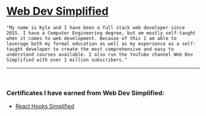 # [Web Dev Simplified](https://courses.webdevsimplified.com/)

`"My name is Kyle and I have been a full stack web developer since 2015. I have a Computer Engineering degree, but am mostly self-taught when it comes to web development. Because of this I am able to leverage both my formal education as well as my experience as a self-taught developer to create the most comprehensive and easy to understand courses available. I also run the YouTube channel Web Dev Simplified with over 1 million subscribers."`

---

<br />

### Certificates I have earned from Web Dev Simplified:

- [React Hooks Simplified](https://github.mndev.eu/Certificates/blob/main/Web%20Dev%20Simplified/React%20Hooks%20Simplified)
